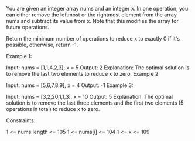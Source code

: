 You are given an integer array nums and an integer x. In one operation, you can either remove the leftmost or the rightmost element from the array nums and subtract its value from x. Note that this modifies the array for future operations.

Return the minimum number of operations to reduce x to exactly 0 if it's possible, otherwise, return -1.

Example 1:

Input: nums = [1,1,4,2,3], x = 5
Output: 2
Explanation: The optimal solution is to remove the last two elements to reduce x to zero.
Example 2:

Input: nums = [5,6,7,8,9], x = 4
Output: -1
Example 3:

Input: nums = [3,2,20,1,1,3], x = 10
Output: 5
Explanation: The optimal solution is to remove the last three elements and the first two elements (5 operations in total) to reduce x to zero.

Constraints:

1 <= nums.length <= 105
1 <= nums[i] <= 104
1 <= x <= 109
